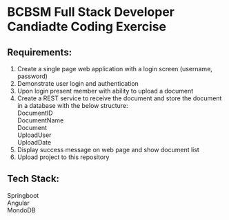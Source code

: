 # BCBSM Full Stack Developer Candiadte Coding Exercise

## Requirements:
1.	Create a single page web application with a login screen (username, password)
2.	Demonstrate user login and authentication
3.	Upon login present member with ability to upload a document
4.	Create a REST service to receive the document and store the document in a database with the below structure:  
DocumentID  
DocumentName  
Document  
UploadUser  
UploadDate
5.	Display success message on web page and show document list
6.	Upload project to this repository

## Tech Stack:  
Springboot  
Angular  
MondoDB
